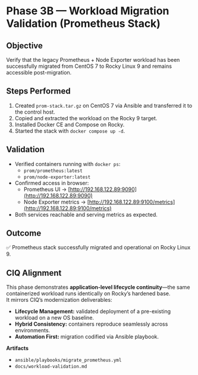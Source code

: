 # Phase 3B — Workload Migration Validation (Prometheus Stack)

## Objective
Verify that the legacy Prometheus + Node Exporter workload has been successfully migrated from CentOS 7 to Rocky Linux 9 and remains accessible post-migration.

## Steps Performed
1. Created `prom-stack.tar.gz` on CentOS 7 via Ansible and transferred it to the control host.
2. Copied and extracted the workload on the Rocky 9 target.
3. Installed Docker CE and Compose on Rocky.
4. Started the stack with `docker compose up -d`.

## Validation
- Verified containers running with `docker ps`:
  - `prom/prometheus:latest`
  - `prom/node-exporter:latest`
- Confirmed access in browser:
  - Prometheus UI → [http://192.168.122.89:9090](http://192.168.122.89:9090)
  - Node Exporter metrics → [http://192.168.122.89:9100/metrics](http://192.168.122.89:9100/metrics)
- Both services reachable and serving metrics as expected.

## Outcome
✅ Prometheus stack successfully migrated and operational on Rocky Linux 9.

## CIQ Alignment
This phase demonstrates **application-level lifecycle continuity**—the same containerized workload runs identically on Rocky’s hardened base.  
It mirrors CIQ’s modernization deliverables:
- **Lifecycle Management:** validated deployment of a pre-existing workload on a new OS baseline.  
- **Hybrid Consistency:** containers reproduce seamlessly across environments.  
- **Automation First:** migration codified via Ansible playbook.  

**Artifacts**
- `ansible/playbooks/migrate_prometheus.yml`
- `docs/workload-validation.md`
